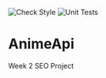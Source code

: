 ![Check Style](https://github.com/jgil325/AnimeApi/actions/workflows/checkStyle.yml/badge.svg)
![Unit Tests](https://github.com/jgil325/AnimeApi/actions/workflows/.yaml/badge.svg)

# AnimeApi
Week 2 SEO Project
